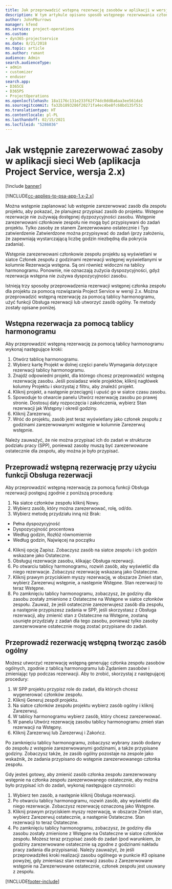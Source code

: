 ```yaml
---
title: Jak przeprowadzić wstępną rezerwację zasobów w aplikacji w wersji 2.x?
description: W tym artykule opisano sposób wstępnego rezerwowania członków zespołu projektu za pomocą rozwiązania Project Service.
author: JohnPBurrows
manager: kfend
ms.service: project-operations
ms.custom:
- dyn365-projectservice
ms.date: 8/21/2018
ms.topic: article
ms.author: rumant
audience: Admin
search.audienceType:
- admin
- customizer
- enduser
search.app:
- D365CE
- D365PS
- ProjectOperations
ms.openlocfilehash: 18a1176c131e233f62f74dc0dd8a6aa3ee561da5
ms.sourcegitcommit: fa32b1893286f20271fa4ec4be8fc68bd135f53c
ms.translationtype: HT
ms.contentlocale: pl-PL
ms.lasthandoff: 02/15/2021
ms.locfileid: "5286036"
---
```

# <a name="how-do-i-soft-book-resources-in-the-web-app-project-service-app-v2x"></a>Jak wstępnie zarezerwować zasoby w aplikacji sieci Web (aplikacja Project Service, wersja 2.x)

[!include [banner](../includes/psa-now-project-operations.md)]

[!INCLUDE[cc-applies-to-psa-app-1.x-2.x](../includes/cc-applies-to-psa-app-1x-2x.md)]

Można wstępnie zaplanować lub wstępnie zarezerwować zasób dla zespołu projektu, aby pokazać, że planujesz przypisać zasób do projektu. Wstępne rezerwacje nie zużywają dostępnej dyzpozycyjności zasobu. Wstępnie zarezerwowani członkowie zespołu nie mogą być przypisywani do zadań projektu. Tylko zasoby ze stanem Zarezerwowano ostatecznie i Typ zatwierdzenie Zatwierdzone można przypisywać do zadań (przy założeniu, że zapewniają wystarczającą liczbę godzin niezbędną dla pokrycia zadania).

Wstępnie zarezerwowani członkowie zespołu projektu są wyświetlani w siatce Członek zespołu z godzinami rezerwacji wstępnej wyświetlanymi w kolumnie Rezerwacja wstępna. Są oni również widoczni na tablicy harmonogramu. Ponownie, nie oznaczają zużycia dyspozycyjności, gdyż rezerwacja wstępna nie zużywa dyspozycyjności zasobu.

Istnieją trzy sposoby przeprowadzenia rezerwacji wstępnej członka zespołu dla projektu za pomocą rozwiązania Project Service w wersji 2.x. Można przeprowadzić wstępną rezerwację za pomocą tablicy harmonogramu, użyć funkcji Obsługa rezerwacji lub utworzyć zasób ogólny. Te metody zostały opisane poniżej.

## <a name="soft-book-with-the-schedule-board"></a>Wstępna rezerwacja za pomocą tablicy harmonogramu

Aby przeprowadzić wstępną rezerwację za pomocą tablicy harmonogramu wykonaj następujące kroki: 
1. Otwórz tablicę harmonogramu.
2. Wybierz kartę Projekt w dolnej części panelu Wymagania dotyczące rezerwacji tablicy harmonogramu.
3. Znajdź odpowiedni projekt, dla którego chcesz przeprowadzić wstępną rezerwację zasobu. Jeśli posiadasz wiele projektów, kliknij nagłówek kolumny Projektu i skorzystaj z filtru, aby znaleźć projekt.
4. Kliknij projekt, a następnie przeciągnij i upuść go w siatce czasu zasobu.
5. Spowoduje to otwarcie panelu Utwórz rezerwację zasobu po prawej stronie. Dostosuj daty rozpoczęcia i zakończenia, wybierz Stan rezerwacji jak Wstępny i określ godziny. 
6. Kliknij Zarezerwuj.
7. Wróć do projektu, zasób jest teraz wyświetlany jako członek zespołu z godzinami zarezerwowanymi wstępnie w kolumnie Zarezerwuj wstępnie.

Należy zauważyć, że nie można przypisać ich do zadań w strukturze podziału pracy (SPP), ponieważ zasoby muszą być zarezerwowane ostatecznie dla zespołu, aby można je było przypisać.

## <a name="soft-book-using-the-maintain-bookings-feature"></a>Przeprowadź wstępną rezerwację przy użyciu funkcji Obsługa rezerwacji

Aby przeprowadzić wstępną rezerwację za pomocą funkcji Obsługa rezerwacji postępuj zgodnie z poniższą procedurą:
1. Na siatce członków zespołu kliknij Nowy.
2. Wybierz zasób, który można zarezerwować, rolę, od/do.
3. Wybierz metodę przydziału inną niż Brak:
- Pełna dyspozycyjność
- Dyspozycyjność procentowa
- Według godzin, Rozłóż równomiernie
- Według godzin, Najwięcej na początku
4. Kliknij opcję Zapisz. Zobaczysz zasób na siatce zespołu i ich godzin wskazane jako Ostateczne.
5. Obsługuj rezerwacje zasobu, klikając Obsługa rezerwacji.
6. Po otwarciu tablicy harmonogramu, rozwiń zasób, aby wyświetlić dla niego rezerwacje. Zobaczysz rezerwację wskazaną jako Ostateczne.
7. Kliknij prawym przyciskiem myszy rezerwację, w obszarze Zmień stan, wybierz Zarezerwuj wstępnie, a następnie Wstępne. Stan rezerwacji to teraz Wstępne.
8. Po zamknięciu tablicy harmonogramu, zobaczysz, że godziny dla zasobu zostały zmienione z Ostateczne na Wstępne w siatce członków zespołu.
Zauważ, że jeśli ostatecznie zarezerwujesz zasób dla zespołu, a następnie przypiszesz zadania w SPP, jeśli skorzystasz z Obsługa rezerwacji, aby zmienić stan z Ostateczne na Wstępne, zostaną usunięte przydziały z zadań dla tego zasobu, ponieważ tylko zasoby zarezerwowane ostatecznie mogą zostać przypisane do zadań.

## <a name="soft-book-by-creating-a-generic-resource"></a>Przeprowadź rezerwację wstępną tworząc zasób ogólny

Możesz utworzyć rezerwację wstępną generując członka zespołu zasobów ogólnych, zgodnie z tablicą harmonogramu lub Żądaniem zasobów i zmieniając typ podczas rezerwacji.
Aby to zrobić, skorzystaj z następującej procedury:

1. W SPP projektu przypisz role do zadań, dla których chcesz wygenerować członków zespołu.
2. Kliknij Generuj zespół projektu.
3. Na siatce członków zespołu projektu wybierz zasób ogólny i kliknij Zarezerwuj.
4. W tablicy harmonogramu wybierz zasób, który chcesz zarezerwować.
5. W panelu Utwórz rezerwację zasobu tablicy harmonogramu zmień stan rezerwacji na Wstępny.
6. Kliknij Zarezerwuj lub Zarezerwuj i Zakończ.

Po zamknięciu tablicy harmonogramu, zobaczysz wybrany zasób dodany do zespołu z wstępnie zarezerwowanymi godzinami, a także przypisane godziny. Zobaczysz także, że zasób ogólny pozostaje na zespole jako wskaźnik, że zadania przypisano do wstępnie zarezerwowanego członka zespołu.

Gdy jesteś gotowy, aby zmienić zasób członka zespołu zarezerwowany wstępnie na członka zespołu zarezerwowanego ostatecznie, aby można było przypisać ich do zadań, wykonaj następujące czynności:

1. Wybierz ten zasób, a następnie kliknij Obsługa rezerwacji.
2. Po otwarciu tablicy harmonogramu, rozwiń zasób, aby wyświetlić dla niego rezerwacje. Zobaczysz rezerwację oznaczoną jako Wstępne.
3. Kliknij prawym przyciskiem myszy rezerwację, w obszarze Zmień stan, wybierz Zarezerwuj ostatecznie, a następnie Ostateczne. Stan rezerwacji to teraz Ostateczne.
4. Po zamknięciu tablicy harmonogramu, zobaczysz, że godziny dla zasobu zostały zmienione z Wstępne na Ostateczne w siatce członków zespołu. Możesz teraz przypisać zasób do zadań (pod warunkiem, że godziny zarezerwowane ostatecznie są zgodne z godzinami nakładu pracy zadania dla przypisania). Należy zauważyć, że jeśli przeprowadziłeś kroki realizacji zasobu ogólnego w punkcie #3 opisane powyżej, gdy zmieniasz stan rezerwacji zasobu z Zarezerwowane wstępnie na Zarezerwowane ostatecznie, członek zespołu jest usuwany z zespołu.


[!INCLUDE[footer-include](../includes/footer-banner.md)]